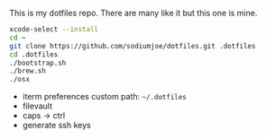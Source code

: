 This is my dotfiles repo. There are many like it but this one is mine.

```bash
xcode-select --install
cd ~
git clone https://github.com/sodiumjoe/dotfiles.git .dotfiles
cd .dotfiles
./bootstrap.sh
./brew.sh
./osx
```

* iterm preferences custom path: `~/.dotfiles`
* filevault
* caps -> ctrl
* generate ssh keys
